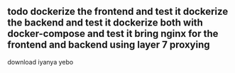 todo
dockerize the frontend and test it
dockerize the backend and test it
dockerize both with docker-compose and test it
bring nginx for the frontend and backend using layer 7 proxying
-
download iyanya yebo